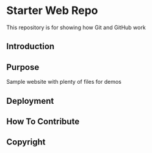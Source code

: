 # Starter Web Repo

This repository is for showing how Git and GitHub work

## Introduction

## Purpose

Sample website with plenty of files for demos

## Deployment

## How To Contribute

## Copyright
